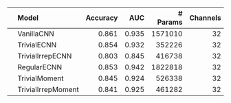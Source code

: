|    | Model              |   Accuracy |   AUC |   # Params |   Channels |   N Layers |
|:---|:-------------------|-----------:|------:|-----------:|-----------:|-----------:|
|    | VanillaCNN         |      0.861 | 0.935 |    1571010 |         32 |          5 |
|    | TrivialECNN        |      0.854 | 0.932 |     352226 |         32 |          5 |
|    | TrivialIrrepECNN   |      0.803 | 0.845 |     416738 |         32 |          5 |
|    | RegularECNN        |      0.853 | 0.942 |    1822818 |         32 |          5 |
|    | TrivialMoment      |      0.845 | 0.924 |     526338 |         32 |          5 |
|    | TrivialIrrepMoment |      0.841 | 0.925 |     461282 |         32 |          5 |
